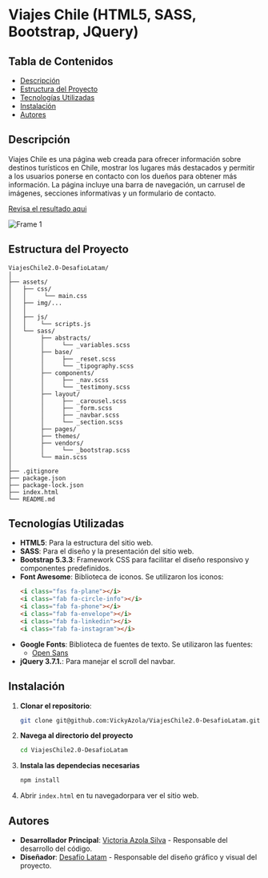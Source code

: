 # Viajes Chile (HTML5, SASS, Bootstrap, JQuery)

## Tabla de Contenidos

- [Descripción](#descripción)
- [Estructura del Proyecto](#estructura-del-proyecto)
- [Tecnologías Utilizadas](#tecnologías-utilizadas)
- [Instalación](#instalación)
- [Autores](#autores)

## Descripción

Viajes Chile es una página web creada para ofrecer información sobre destinos turísticos en Chile, 
mostrar los lugares más destacados y permitir a los usuarios ponerse en contacto con los dueños 
para obtener más información. La página incluye una barra de navegación, un carrusel de imágenes, 
secciones informativas y un formulario de contacto.

[Revisa el resultado aqui](https://vickyazola.github.io/ViajesChile2.0-DesafioLatam/)

![Frame 1](https://github.com/user-attachments/assets/5a90d721-940d-4713-aae6-f717e7ee3f33)


## Estructura del Proyecto

```plaintext
ViajesChile2.0-DesafioLatam/
│
├── assets/
│   ├── css/
│   │     └── main.css
│   ├── img/...
│   │     
│   ├── js/
│   │    └── scripts.js
│   └── sass/
│        ├── abstracts/
│        │     └── _variables.scss
│        ├── base/
│        │     ├── _reset.scss
│        │     └── _tipography.scss
│        ├── components/
│        │     ├── _nav.scss
│        │     └── _testimony.scss
│        ├── layout/
│        │     ├── _carousel.scss
│        │     ├── _form.scss
│        │     ├── _navbar.scss
│        │     └── _section.scss
│        ├── pages/
│        ├── themes/
│        ├── vendors/
│        │     └── _bootstrap.scss
│        └── main.scss
│
├── .gitignore
├── package.json
├── package-lock.json
├── index.html
└── README.md
```

## Tecnologías Utilizadas

- **HTML5**: Para la estructura del sitio web.
- **SASS**: Para el diseño y la presentación del sitio web.
- **Bootstrap 5.3.3**: Framework CSS para facilitar el diseño responsivo y componentes predefinidos.
- **Font Awesome**: Biblioteca de iconos. Se utilizaron los iconos:
    ```html
    <i class="fas fa-plane"></i>
    <i class="fab fa-circle-info"></i>
    <i class="fab fa-phone"></i>
    <i class="fab fa-envelope"></i>
    <i class="fab fa-linkedin"></i>
    <i class="fab fa-instagram"></i>
 
    ```
- **Google Fonts**: Biblioteca de fuentes de texto. Se utilizaron las fuentes:
  - [Open Sans](https://fonts.google.com/specimen/Open+Sans?query=open+sans)
- **jQuery 3.7.1.**: Para manejar el scroll del navbar.


## Instalación

1. **Clonar el repositorio**:
    ```bash
    git clone git@github.com:VickyAzola/ViajesChile2.0-DesafioLatam.git
    ```
2. **Navega al directorio del proyecto**
    ```bash
    cd ViajesChile2.0-DesafioLatam
    ```
3. **Instala las dependecias necesarias**
    ```bash
    npm install
    ```
4. Abrir `index.html` en tu navegadorpara ver el sitio web.


## Autores

- **Desarrollador Principal**: [Victoria Azola Silva](https://github.com/VickyAzola) - Responsable del desarrollo del código.
- **Diseñador**: [Desafío Latam](https://desafiolatam.com/admision/?utm_term=desafio%20latam&utm_campaign=Brand&utm_source=adwords&utm_medium=ppc&hsa_acc=1239562006&hsa_cam=16998643182&hsa_grp=136655824715&hsa_ad=596057942540&hsa_src=g&hsa_tgt=kwd-340546658839&hsa_kw=desafio%20latam&hsa_mt=b&hsa_net=adwords&hsa_ver=3&gad_source=1&gclid=CjwKCAjwvvmzBhA2EiwAtHVrbzEJGJPqUuTuFDuNIFtSh4eKqGXcLXmCO9u12vwlU553fGXV93Q5zxoCGmEQAvD_BwE) - Responsable del diseño gráfico y visual del proyecto.
